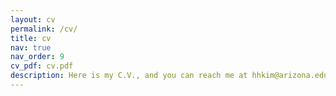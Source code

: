 ```yaml
---
layout: cv
permalink: /cv/
title: cv
nav: true
nav_order: 9
cv_pdf: cv.pdf
description: Here is my C.V., and you can reach me at hhkim@arizona.edu.
---
```

